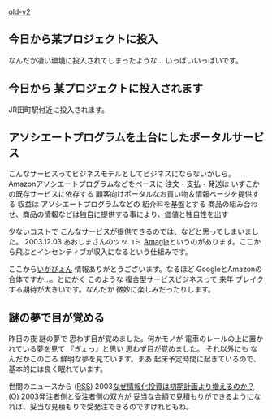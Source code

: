 [old-v2](ig031202-orig.html)

## 今日から某プロジェクトに投入

なんだか凄い環境に投入されてしまったような… いっぱいいっぱいです。






## 今日から 某プロジェクトに投入されます


JR田町駅付近に投入されます。

## アソシエートプログラムを土台にしたポータルサービス


こんなサービスってビジネスモデルとしてビジネスにならないかしら。
Amazonアソシエートプログラムなどをベースに 注文・支払・発送は いずこかの既存サービスに依存する
  顧客向けポータルなお買い物＆情報ページを提供する
  収益は アソシエートプログラムなどの 紹介料を基盤とする
  商品の組み合わせ、商品の情報などは独自に提供する事により、価値と独自性を出す


少ないコストで こんなサービスが提供できるのでは、などと思ってしまいました。
2003.12.03 あおしまさんのツッコミ
[Amagle](http://www.amagle.com/)というのがあります。ここから飛ぶとインセンティブが収入になるという仕組みです。

ここから[いがぴょん](http://www.igapyon.jp/igapyon/diary/memo/memoigapyon.html)
情報ありがとうございます。なるほど GoogleとAmazonの合体ですか…。とにかく
このような 複合型サービスビジネスって 来年 ブレイクする期待が大きいです。なんだか
微妙に楽しみだったりします。

## 謎の夢で目が覚める


昨日の夜 謎の夢で 思わず目が覚めました。何かモノが 電車のレールの上に置かれている夢を見て
『ぎょっ』と思い 思わず目が覚めました。
それ以外にも なんだかこのごろ 鮮明な夢を見ています。まあ 起床予定時間に起きているので、基本的には良く眠れています。



世間のニュースから ([RSS](ig031202-news.xml)) 2003[なぜ情報化投資は初期計画より増えるのか？](http://www.atmarkit.co.jp/fbiz/cinvest/opinion/qa/qa02.html) [(O)](http://www.atmarkit.co.jp/fbiz/cinvest/opinion/qa/qa02.html) 2003発注者側と受注者側の双方が 妥当な金額で見積もりができるようになれば、妥当な見積もりで受発注できるのですけれどもね。